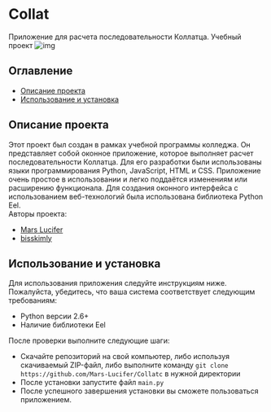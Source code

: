 # Collat
Приложение для расчета последовательности Коллатца. Учебный проект
![img](https://github.com/Mars-Lucifer/Collatc/blob/main/img.svg)


## Оглавление
- [Описание проекта](#описание-проекта)
- [Использование и установка](#использование-и-установка)


## Описание проекта
Этот проект был создан в рамках учебной программы колледжа. Он представляет собой оконное приложение, которое выполняет расчет последовательности Коллатца. Для его разработки были использованы языки программирования Python, JavaScript, HTML и CSS. Приложение очень простое в использовании и легко поддаётся изменениям или расширению функционала. Для создания оконного интерфейса с использованием веб-технологий была использована библиотека Python Eel.<br/>
Авторы проекта:
- [Mars Lucifer](https://t.me/Mars_Lucifer)
- [bisskimly](https://t.me/Just_a_second)


## Использование и установка
Для использования приложения следуйте инструкциям ниже. Пожалуйста, убедитесь, что ваша система соответствует следующим требованиям:
- Python версии 2.6+
- Наличие библиотеки Eel

После проверки выполните следующие шаги:
- Скачайте репозиторий на свой компьютер, либо используя скачиваемый ZIP-файл, либо выполните команду `git clone https://github.com/Mars-Lucifer/Collatc` в нужной директории
- После установки запустите файл `main.py`
- После успешного завершения установки вы сможете пользоваться приложением.
